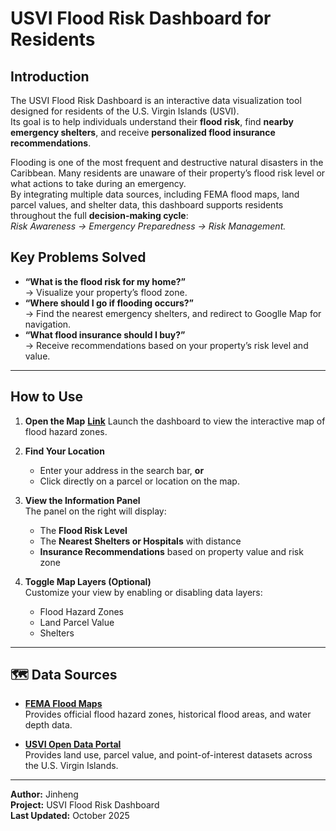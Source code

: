 # USVI Flood Risk Dashboard for Residents

## Introduction

The USVI Flood Risk Dashboard is an interactive data visualization tool designed for residents of the U.S. Virgin Islands (USVI).  
Its goal is to help individuals understand their **flood risk**, find **nearby emergency shelters**, and receive **personalized flood insurance recommendations**.

Flooding is one of the most frequent and destructive natural disasters in the Caribbean. Many residents are unaware of their property’s flood risk level or what actions to take during an emergency.  
By integrating multiple data sources, including FEMA flood maps, land parcel values, and shelter data, this dashboard supports residents throughout the full **decision-making cycle**:  
*Risk Awareness → Emergency Preparedness → Risk Management.*

## Key Problems Solved
- **“What is the flood risk for my home?”**  
  → Visualize your property’s flood zone.
- **“Where should I go if flooding occurs?”**  
  → Find the nearest emergency shelters, and redirect to Googlle Map for navigation. 
- **“What flood insurance should I buy?”**  
  → Receive recommendations based on your property’s risk level and value.

---

## How to Use

1. **Open the Map**  **[Link](https://cenjinheng.github.io/dashboard-project/)**
   Launch the dashboard to view the interactive map of flood hazard zones.

2. **Find Your Location**  
   - Enter your address in the search bar, **or**  
   - Click directly on a parcel or location on the map.

3. **View the Information Panel**  
   The panel on the right will display:
   - The **Flood Risk Level** 
   - The **Nearest Shelters or Hospitals** with distance  
   - **Insurance Recommendations** based on property value and risk zone

4. **Toggle Map Layers (Optional)**  
   Customize your view by enabling or disabling data layers:
   - Flood Hazard Zones  
   - Land Parcel Value
   - Shelters

---

## 🗺️ Data Sources

- **[FEMA Flood Maps](https://www.fema.gov/flood-maps)**  
  Provides official flood hazard zones, historical flood areas, and water depth data.

- **[USVI Open Data Portal](https://usvi-open-data-portal-upenn.hub.arcgis.com)**  
  Provides land use, parcel value, and point-of-interest datasets across the U.S. Virgin Islands.

---

**Author:** Jinheng  
**Project:** USVI Flood Risk Dashboard  
**Last Updated:** October 2025
